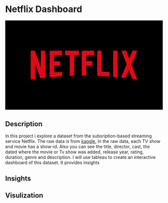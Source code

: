 # Netflix Dashboard

![alt text](https://github.com/ptrutnau/Netflix_Dashboard/blob/main/Netflix_dashboard/Netflix_logo.png)

## Description
In this project i explore a dataset from the subsription-based streaming service Netflix. The raw data is from [kaggle.](https://www.kaggle.com/datasets/shivamb/netflix-shows/?select=netflix_titles.csv)
In the raw data, each TV show and movie has a show-id. Also you can see the title, director, cast, the dated where the movie or Tv show was added, release year, rating, duration, genre and description.
I will use tableau to create an interactive dashboard of this dataset. It provides insights 

## Insights 


## Visulization

